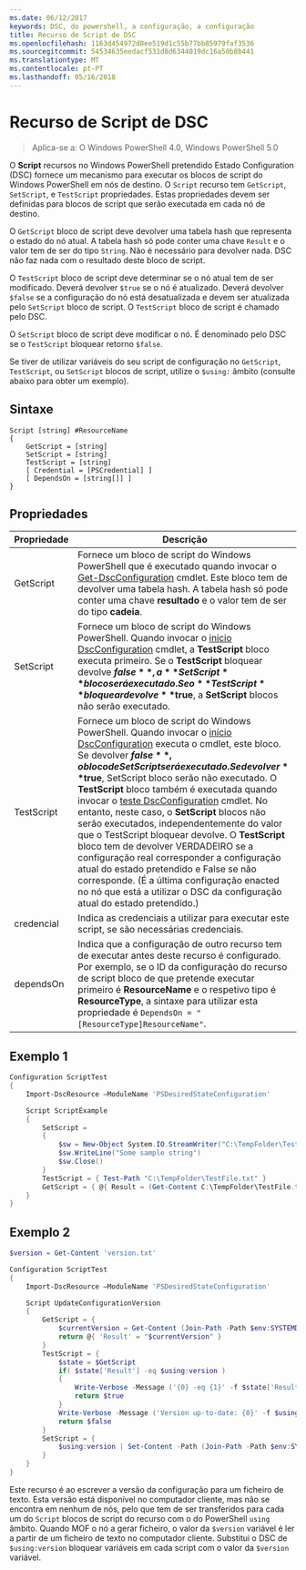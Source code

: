 ```yaml
---
ms.date: 06/12/2017
keywords: DSC, do powershell, a configuração, a configuração
title: Recurso de Script de DSC
ms.openlocfilehash: 1163d454972d8ee519d1c55b77bb85979faf3536
ms.sourcegitcommit: 54534635eedacf531d8d6344019dc16a50b8b441
ms.translationtype: MT
ms.contentlocale: pt-PT
ms.lasthandoff: 05/16/2018
---
```

# <a name="dsc-script-resource"></a>Recurso de Script de DSC


> Aplica-se a: O Windows PowerShell 4.0, Windows PowerShell 5.0

O **Script** recursos no Windows PowerShell pretendido Estado Configuration (DSC) fornece um mecanismo para executar os blocos de script do Windows PowerShell em nós de destino. O `Script` recurso tem `GetScript`, `SetScript`, e `TestScript` propriedades. Estas propriedades devem ser definidas para blocos de script que serão executada em cada nó de destino.

O `GetScript` bloco de script deve devolver uma tabela hash que representa o estado do nó atual. A tabela hash só pode conter uma chave `Result` e o valor tem de ser do tipo `String`. Não é necessário para devolver nada. DSC não faz nada com o resultado deste bloco de script.

O `TestScript` bloco de script deve determinar se o nó atual tem de ser modificado. Deverá devolver `$true` se o nó é atualizado. Deverá devolver `$false` se a configuração do nó está desatualizada e devem ser atualizada pelo `SetScript` bloco de script. O `TestScript` bloco de script é chamado pelo DSC.

O `SetScript` bloco de script deve modificar o nó. É denominado pelo DSC se o `TestScript` bloquear retorno `$false`.

Se tiver de utilizar variáveis do seu script de configuração no `GetScript`, `TestScript`, ou `SetScript` blocos de script, utilize o `$using:` âmbito (consulte abaixo para obter um exemplo).


## <a name="syntax"></a>Sintaxe

```
Script [string] #ResourceName
{
    GetScript = [string]
    SetScript = [string]
    TestScript = [string]
    [ Credential = [PSCredential] ]
    [ DependsOn = [string[]] ]
}
```

## <a name="properties"></a>Propriedades

|  Propriedade  |  Descrição   |
|---|---|
| GetScript| Fornece um bloco de script do Windows PowerShell que é executado quando invocar o [Get-DscConfiguration](https://technet.microsoft.com/library/dn407379.aspx) cmdlet. Este bloco tem de devolver uma tabela hash. A tabela hash só pode conter uma chave **resultado** e o valor tem de ser do tipo **cadeia**.|
| SetScript| Fornece um bloco de script do Windows PowerShell. Quando invocar o [início DscConfiguration](https://technet.microsoft.com/library/dn521623.aspx) cmdlet, a **TestScript** bloco executa primeiro. Se o **TestScript** bloquear devolve **$false**, a **SetScript** bloco será executado. Se o **TestScript** bloquear devolve **$true**, a **SetScript** blocos não serão executado.|
| TestScript| Fornece um bloco de script do Windows PowerShell. Quando invocar o [início DscConfiguration](https://technet.microsoft.com/library/dn521623.aspx) executa o cmdlet, este bloco. Se devolver **$false**, o bloco de SetScript será executado. Se devolver **$true**, SetScript bloco serão não executado. O **TestScript** bloco também é executada quando invocar o [teste DscConfiguration](https://technet.microsoft.com/en-us/library/dn407382.aspx) cmdlet. No entanto, neste caso, o **SetScript** blocos não serão executados, independentemente do valor que o TestScript bloquear devolve. O **TestScript** bloco tem de devolver VERDADEIRO se a configuração real corresponder a configuração atual do estado pretendido e False se não corresponde. (É a última configuração enacted no nó que está a utilizar o DSC da configuração atual do estado pretendido.)|
| credencial| Indica as credenciais a utilizar para executar este script, se são necessárias credenciais.|
| dependsOn| Indica que a configuração de outro recurso tem de executar antes deste recurso é configurado. Por exemplo, se o ID da configuração do recurso de script bloco de que pretende executar primeiro é **ResourceName** e o respetivo tipo é **ResourceType**, a sintaxe para utilizar esta propriedade é `DependsOn = "[ResourceType]ResourceName"`.

## <a name="example-1"></a>Exemplo 1
```powershell
Configuration ScriptTest
{
    Import-DscResource –ModuleName 'PSDesiredStateConfiguration'

    Script ScriptExample
    {
        SetScript =
        {
            $sw = New-Object System.IO.StreamWriter("C:\TempFolder\TestFile.txt")
            $sw.WriteLine("Some sample string")
            $sw.Close()
        }
        TestScript = { Test-Path "C:\TempFolder\TestFile.txt" }
        GetScript = { @{ Result = (Get-Content C:\TempFolder\TestFile.txt) } }
    }
}
```

## <a name="example-2"></a>Exemplo 2
```powershell
$version = Get-Content 'version.txt'

Configuration ScriptTest
{
    Import-DscResource –ModuleName 'PSDesiredStateConfiguration'

    Script UpdateConfigurationVersion
    {
        GetScript = {
            $currentVersion = Get-Content (Join-Path -Path $env:SYSTEMDRIVE -ChildPath 'version.txt')
            return @{ 'Result' = "$currentVersion" }
        }
        TestScript = {
            $state = $GetScript
            if( $state['Result'] -eq $using:version )
            {
                Write-Verbose -Message ('{0} -eq {1}' -f $state['Result'],$using:version)
                return $true
            }
            Write-Verbose -Message ('Version up-to-date: {0}' -f $using:version)
            return $false
        }
        SetScript = {
            $using:version | Set-Content -Path (Join-Path -Path $env:SYSTEMDRIVE -ChildPath 'version.txt')
        }
    }
}
```

Este recurso é ao escrever a versão da configuração para um ficheiro de texto. Esta versão está disponível no computador cliente, mas não se encontra em nenhum de nós, pelo que tem de ser transferidos para cada um do `Script` blocos de script do recurso com o do PowerShell `using` âmbito. Quando MOF o nó a gerar ficheiro, o valor da `$version` variável é ler a partir de um ficheiro de texto no computador cliente. Substitui o DSC de `$using:version` bloquear variáveis em cada script com o valor da `$version` variável.